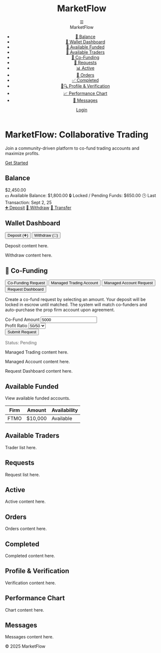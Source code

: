 <!DOCTYPE html>
<html lang="en">
<head>
    <meta charset="UTF-8">
    <meta name="viewport" content="width=device-width, initial-scale=1.0">
    <title>MarketFlow - Wallet Dashboard</title>
    <link rel="stylesheet" href="https://cdnjs.cloudflare.com/ajax/libs/font-awesome/6.4.2/css/all.min.css">
    <style>
        :root {
            --primary: #0a1f44;
            --secondary: #d4af37;
            --light-bg: #f9f9f9;
            --white: #fff;
            --text: #333;
            --shadow: rgba(0,0,0,0.1);
            --green: #28a745;
            --red: #dc3545;
        }

 body {
            font-family: 'Segoe UI', sans-serif;
            background: var(--light-bg);
            color: var(--text);
            margin: 0;
            padding: 0;
            line-height: 1.6;
            overflow-x: hidden;
        }

 header {
            background: #4a2626;
            color: var(--white);
            padding: 1rem;
            display: flex;
            justify-content: space-between;
            align-items: center;
            box-shadow: 0 2px 5px var(--shadow);
            position: sticky;
            top: 0;
            z-index: 100;
        }

 .header-title h1 {
            margin: 0;
            font-size: 1.5rem;
        }

 nav {
            display: flex;
            align-items: center;
            gap: 1rem;
        }

 .hamburger {
            font-size: 1.5rem;
            cursor: pointer;
            position: relative;
        }

 .hamburger-menu {
            display: none;
            position: absolute;
            top: 100%;
            right: 0;
            width: 250px;
            background: var(--white);
            padding: 1rem;
            border-right: 1px solid #eee;
            box-shadow: 2px 2px 5px var(--shadow);
            z-index: 60;
        }

.hamburger.active .hamburger-menu {
            display: block;
        }

  .hamburger .brand {
            font-size: 1.2rem;
            font-weight: bold;
            margin-bottom: 1rem;
            text-align: center;
        }

 .hamburger-menu ul {
            list-style: none;
            padding: 0;
        }

  .hamburger-menu ul li a {
            display: flex;
            align-items: center;
            padding: 0.5rem;
            color: var(--text);
            text-decoration: none;
        }

  .hamburger-menu ul li a:hover {
            background: var(--light-bg);
            border-radius: 5px;
        }

 .btn {
            padding: 0.5rem 1rem;
            border: none;
            border-radius: 20px;
            cursor: pointer;
            text-decoration: none;
            display: inline-flex;
            align-items: center;
            gap: 0.5rem;
        }

.btn-primary { background: var(--secondary); color: var(--primary); }
        .btn-success { background: var(--green); color: var(--white); }
        .btn-danger { background: var(--red); color: var(--white); }
        .btn:hover { opacity: 0.9; }

.main-content {
            padding: 2rem;
            max-width: 1200px;
            margin: 0 auto;
        }

 section {
            background: var(--white);
            padding: 1.5rem;
            border-radius: 10px;
            box-shadow: 0 2px 5px var(--shadow);
            margin-bottom: 2rem;
            display: none;
        }

 section.active {
            display: block;
        }

 .wallet-tabs {
            display: flex;
            gap: 1rem;
            margin-bottom: 1.5rem;
            overflow-x: auto;
        }

  .tab-button {
            padding: 0.75rem 1.5rem;
            border: none;
            border-radius: 5px;
            cursor: pointer;
            background: var(--light-bg);
            font-weight: bold;
            white-space: nowrap;
        }  .tab-button.active {
            background: var(--secondary);
            color: var(--white);
        }

 .form-group {
            margin-bottom: 1rem;
        }

 .form-group label {
            display: block;
            margin-bottom: 0.25rem;
        }

 .form-group input, .form-group select {
            width: 100%;
            padding: 0.5rem;
            border: 1px solid #ccc;
            border-radius: 5px;
        }

 .confirm-btn, .submit-btn {
            background: var(--green);
            color: var(--white);
            padding: 0.75rem 1.5rem;
            font-size: 1rem;
            border: none;
            border-radius: 20px;
            cursor: pointer;
            width: 100%;
        }

 .confirm-btn:hover, .submit-btn:hover {
            opacity: 0.9;
        }

 .transactions-table th, .transactions-table td {
            padding: 0.5rem;
            text-align: left;
            border-bottom: 1px solid #ccc;
        }

 .transactions-table th {
            background: var(--primary);
            color: var(--white);
        }

 .status {
            padding: 0.25rem 0.5rem;
            border-radius: 5px;
            color: var(--white);
            font-size: 0.875rem;
        }

 .status-pending { background: #ffc107; }
        .status-active { background: #17a2b8; }
        .status-completed { background: var(--green); }

  @media (max-width: 768px) {
            .wallet-tabs { flex-direction: column; }
            .main-content { padding: 1rem; }
        }
    </style>
</head>
<body>
    <header>
        <div class="header-title">
            <h1>MarketFlow</h1>
        </div>
        <nav>
            <div class="hamburger" onclick="toggleMenu()">
                ☰
                <div class="hamburger-menu">
                    <div class="brand">MarketFlow</div>
                    <ul>
                        <li><a href="#" onclick="showTab('balance')">🏦 Balance</a></li>
                        <li><a href="#" onclick="showTab('wallet')">💼 Wallet Dashboard</a></li>
                        <li><a href="#" onclick="showTab('available-funded')">💼 Available Funded</a></li>
                        <li><a href="#" onclick="showTab('available-traders')">👥 Available Traders</a></li>
                        <li><a href="#" onclick="showTab('co-funding')">🤝 Co-Funding</a></li>
                        <li><a href="#" onclick="showTab('requests')">📩 Requests</a></li>
                        <li><a href="#" onclick="showTab('active')">📊 Active</a></li>
                        <li><a href="#" onclick="showTab('orders')">📑 Orders</a></li>
                        <li><a href="#" onclick="showTab('completed')">✅ Completed</a></li>
                        <li><a href="#" onclick="showTab('profile-verification')">👤🔍 Profile & Verification</a></li>
                        <li><a href="#" onclick="showTab('performance-chart')">📈 Performance Chart</a></li>
                        <li><a href="#" onclick="showTab('messages')">💬 Messages</a></li>
                    </ul>
                </div>
            </div>
            <a href="#" id="auth-btn" class="btn btn-primary">Login</a>
        </nav>
    </header>

 <div id="home-content">
        <div class="hero">
            <h1>MarketFlow: Collaborative Trading</h1>
            <p>Join a community-driven platform to co-fund trading accounts and maximize profits.</p>
            <a href="#" class="btn btn-primary" onclick="login()">Get Started</a>
        </div>
    </div>

 <div id="dashboard-content" class="hidden">
        <div class="dashboard">
            <main class="main-content">
                <!-- Balance Section -->
                <section id="balance" class="active">
                    <h2>Balance</h2>
                    <div class="wallet-overview">
                        <div class="main-balance">$2,450.00</div>
                        <div class="sub-row">
                            <span><span role="img" aria-label="money">💵</span> Available Balance: $1,800.00</span>
                            <span><span role="img" aria-label="lock">🔒</span> Locked / Pending Funds: $650.00</span>
                            <span><span role="img" aria-label="clock">🕒</span> Last Transaction: Sept 2, 25</span>
                        </div>
                    </div>
                    <div class="quick-actions">
                        <a href="#" class="btn" onclick="showTab('deposit')">➕ Deposit</a>
                        <a href="#" class="btn" onclick="showTab('withdraw')">💸 Withdraw</a>
                        <a href="#" class="btn" onclick="showTab('transfer')">🔄 Transfer</a>
                    </div>
                </section>
    <!-- Wallet Dashboard -->
                <section id="wallet">
                    <h2>Wallet Dashboard</h2>
                    <div class="wallet-tabs">
                        <button class="tab-button" onclick="showTab('deposit')">Deposit (➕)</button>
                        <button class="tab-button" onclick="showTab('withdraw')">Withdraw (💸)</button>
                    </div>
                    <div id="deposit" class="tab-content">
                        <!-- Placeholder for deposit form -->
                        <p>Deposit content here.</p>
                    </div>
                    <div id="withdraw" class="tab-content">
                        <!-- Placeholder for withdraw form -->
                        <p>Withdraw content here.</p>
                    </div>
                </section>
 <!-- Co-Funding Section -->
                <section id="co-funding">
                    <h2>🤝 Co-Funding</h2>
                    <div class="wallet-tabs">
                        <button class="tab-button" onclick="showTab('co-fund-request')">Co-Funding Request</button>
                        <button class="tab-button" onclick="showTab('managed-trading')">Managed Trading Account</button>
                        <button class="tab-button" onclick="showTab('managed-account')">Managed Account Request</button>
                        <button class="tab-button" onclick="showTab('requests-dashboard')">Request Dashboard</button>
                    </div>
                    <div id="co-fund-request" class="tab-content">
                        <p>Create a co-fund request by selecting an amount. Your deposit will be locked in escrow until matched. The system will match co-funders and auto-purchase the prop firm account upon agreement.</p>
                        <form>
                            <div class="form-group">
                                <label for="co-fund-amount">Co-Fund Amount</label>
                                <input type="number" id="co-fund-amount" placeholder="e.g., $5k" value="5000">
                            </div>
                            <div class="form-group">
                                <label for="profit-ratio">Profit Ratio</label>
                                <select id="profit-ratio">
                                    <option value="50/50">50/50</option>
                                    <option value="60/40">60/40</option>
                                    <option value="70/30">70/30</option>
                                </select>
                            </div>
                            <button type="button" class="confirm-btn" onclick="submitCoFundRequest()">Submit Request</button>
                            <div class="status-tracker" style="margin-top: 1rem; color: #666;">Status: <span class="status status-pending">Pending</span></div>
                        </form>
                    </div>
                    <div id="managed-trading" class="tab-content">
                        <p>Managed Trading content here.</p>
                    </div>
                    <div id="managed-account" class="tab-content">
                        <p>Managed Account content here.</p>
                    </div>
                    <div id="requests-dashboard" class="tab-content">
                        <p>Request Dashboard content here.</p>
                    </div>
                </section>
 <!-- Other Sections (placeholders) -->
                <section id="available-funded">
                    <h2>Available Funded</h2>
                    <p>View available funded accounts.</p>
                    <table class="transactions-table">
                        <thead><tr><th>Firm</th><th>Amount</th><th>Availability</th></tr></thead>
                        <tbody><tr><td>FTMO</td><td>$10,000</td><td>Available</td></tr></tbody>
                    </table>
                </section>
                <section id="available-traders">
                    <h2>Available Traders</h2>
                    <p>Trader list here.</p>
                </section>
                <section id="requests">
                    <h2>Requests</h2>
                    <p>Request list here.</p>
                </section>
                <section id="active">
                    <h2>Active</h2>
                    <p>Active content here.</p>
                </section>
                <section id="orders">
                    <h2>Orders</h2>
                    <p>Orders content here.</p>
                </section>
                <section id="completed">
                    <h2>Completed</h2>
                    <p>Completed content here.</p>
                </section>
                <section id="profile-verification">
                    <h2>Profile & Verification</h2>
                    <p>Verification content here.</p>
                </section>
                <section id="performance-chart">
                    <h2>Performance Chart</h2>
                    <p>Chart content here.</p>
                </section>
                <section id="messages">
                    <h2>Messages</h2>
                    <p>Messages content here.</p>
                </section>
            </main>
        </div>
    </div>

 <footer>
        <p>&copy; 2025 MarketFlow</p>
    </footer>

 <script>
        let isLoggedIn = false;

        function updateUI() {
            const homeContent = document.getElementById('home-content');
            const dashboardContent = document.getElementById('dashboard-content');
            const authBtn = document.getElementById('auth-btn');

            if (isLoggedIn) {
                homeContent.classList.add('hidden');
                dashboardContent.classList.remove('hidden');
                authBtn.textContent = 'Logout';
                authBtn.onclick = logout;
            } else {
                homeContent.classList.remove('hidden');
                dashboardContent.classList.add('hidden');
                authBtn.textContent = 'Login';
                authBtn.onclick = login;
            }
        }

        function toggleMenu() {
            const hamburger = document.querySelector('.hamburger');
            hamburger.classList.toggle('active');
        }

        function login() {
            isLoggedIn = true;
            updateUI();
            showTab('balance'); // Default to Balance on login
        }

        function logout() {
            isLoggedIn = false;
            updateUI();
        }

        function showTab(tab) {
            document.querySelectorAll('section').forEach(section => section.classList.remove('active'));
            document.querySelectorAll('.tab-button').forEach(btn => btn.classList.remove('active'));
            const activeSection = document.getElementById(tab);
            if (activeSection) {
                activeSection.classList.add('active');
                // Activate corresponding tab buttons within the section
                const tabButtons = activeSection.querySelectorAll('.wallet-tabs .tab-button');
                if (tabButtons.length > 0) {
                    tabButtons[0].classList.add('active'); // Default to first sub-tab
                }
            }
            // Handle sub-tabs (e.g., Wallet Dashboard, Co-Funding)
            const subTab = document.getElementById(tab);
            if (subTab && subTab.classList.contains('tab-content')) {
                subTab.classList.add('active');
            }
        }

        function submitCoFundRequest() {
            if (confirm('Submit Co-Funding Request?')) {
                alert('Request submitted successfully! Status: Pending');
            }
        }

        window.onload = () => {
            login();
        };
    </script>
</body>
</html>
